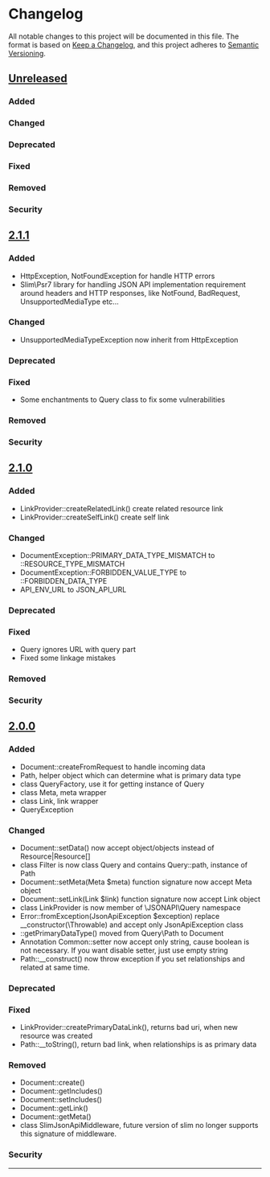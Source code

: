 # Changelog

All notable changes to this project will be documented in this file.
The format is based on [Keep a Changelog](https://keepachangelog.com/en/1.0.0/),
and this project adheres to [Semantic Versioning](https://semver.org/spec/v2.0.0.html).

## [Unreleased]

### Added

### Changed

### Deprecated 

### Fixed

### Removed 

### Security

## [2.1.1]

### Added
* HttpException, NotFoundException for handle HTTP errors
* Slim\Psr7 library for handling JSON API implementation 
  requirement around headers and HTTP responses, like NotFound, BadRequest, UnsupportedMediaType etc...

### Changed
* UnsupportedMediaTypeException now inherit from HttpException

### Deprecated 

### Fixed
* Some enchantments to Query class to fix some vulnerabilities

### Removed 

### Security

## [2.1.0]

### Added
* LinkProvider::createRelatedLink() create related resource link
* LinkProvider::createSelfLink() create self link 

### Changed
* DocumentException::PRIMARY_DATA_TYPE_MISMATCH to ::RESOURCE_TYPE_MISMATCH
* DocumentException::FORBIDDEN_VALUE_TYPE to ::FORBIDDEN_DATA_TYPE
* API_ENV_URL to JSON_API_URL

### Deprecated 

### Fixed
* Query ignores URL with query part
* Fixed some linkage mistakes

### Removed 

### Security

## [2.0.0]

### Added
* Document::createFromRequest to handle incoming data
* Path, helper object which can determine what is primary data type
* class QueryFactory, use it for getting instance of Query
* class Meta, meta wrapper
* class Link, link wrapper
* QueryException

### Changed
* Document::setData() now accept object/objects instead of Resource|Resource[]
* class Filter is now class Query and contains Query::path, instance of Path
* Document::setMeta(Meta $meta) function signature now accept Meta object
* Document::setLink(Link $link) function signature now accept Link object
* class LinkProvider is now member of \JSONAPI\Query namespace
* Error::fromException(JsonApiException $exception) replace __constructor(\Throwable) and accept only JsonApiException class
* ::getPrimaryDataType() moved from Query\Path to Document
* Annotation Common::setter now accept only string, cause boolean is not necessary. 
  If you want disable setter, just use empty string
* Path::__construct() now throw exception if you set relationships and related at same time.

### Deprecated 

### Fixed
* LinkProvider::createPrimaryDataLink(), returns bad uri, when new resource was created
* Path::__toString(), return bad link, when relationships is as primary data

### Removed 
* Document::create()
* Document::getIncludes()
* Document::setIncludes()
* Document::getLink()
* Document::getMeta()
* class SlimJsonApiMiddleware, future version of slim no longer supports this signature of middleware.

### Security

---
[Unreleased]: https://gitlab.com/bednic/json-api/compare/2.1.0...2.x
[2.1.1]: https://gitlab.com/bednic/json-api/compare/2.1.0...2.1.1
[2.1.0]: https://gitlab.com/bednic/json-api/compare/2.0.0...2.1.0
[2.0.0]: https://gitlab.com/bednic/json-api/compare/2.0.0...2.0.0
